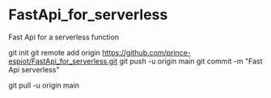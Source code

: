 # FastApi_for_serverless
Fast Api for a serverless function

 git init
 git remote add origin https://github.com/prince-espiot/FastApi_for_serverless.git
git push -u origin main
git commit -m "Fast Api serverless"

git pull -u origin main
